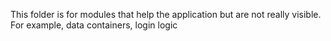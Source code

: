 This folder is for modules that help the application but are not really visible.
For example, data containers, login logic
